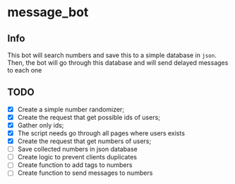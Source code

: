 # message_bot
## Info
This bot will search numbers and save this to a simple database in `json`.
Then, the bot will go through this database and will send delayed messages to each one

## TODO
- [x] Create a simple number randomizer;
- [x] Create the request that get possible ids of users;
- [x] Gather only ids;
- [x] The script needs go through all pages where users exists
- [x] Create the request that get numbers of users;
- [ ] Save collected numbers in json database
- [ ] Create logic to prevent clients duplicates
- [ ] Create function to add tags to numbers
- [ ] Create function to send messages to numbers
